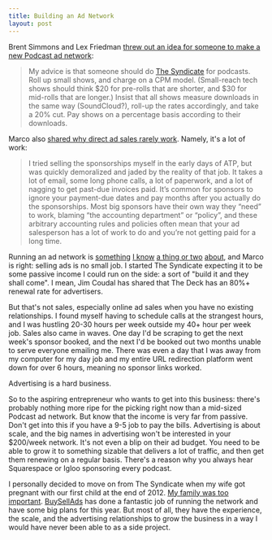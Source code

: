 ```yaml
---
title: Building an Ad Network
layout: post
---
```


Brent Simmons and Lex Friedman [threw out an idea for someone to make a new Podcast ad network](http://inessential.com/2014/01/21/lex-sized_hole):

> My advice is that someone should do [The Syndicate](http://syndicateads.net/) for podcasts. Roll up small shows, and charge on a CPM model. (Small-reach tech shows should think $20 for pre-rolls that are shorter, and $30 for mid-rolls that are longer.) Insist that all shows measure downloads in the same way (SoundCloud?), roll-up the rates accordingly, and take a 20% cut. Pay shows on a percentage basis according to their downloads.

Marco also [shared why direct ad sales rarely work](http://www.marco.org/2014/01/22/podcast-ad-network). Namely, it's a lot of work:

> I tried selling the sponsorships myself in the early days of ATP, but was quickly demoralized and jaded by the reality of that job. It takes a lot of email, some long phone calls, a lot of paperwork, and a lot of nagging to get past-due invoices paid. It’s common for sponsors to ignore your payment-due dates and pay months after you actually do the sponsorships. Most big sponsors have their own way they “need” to work, blaming “the accounting department” or “policy”, and these arbitrary accounting rules and policies often mean that your ad salesperson has a lot of work to do and you’re not getting paid for a long time.

Running an ad network is [something](http://behindcompanies.com/2011/10/introducing-the-syndicate/) [I know](http://behindcompanies.com/2011/10/behind-the-syndicate/) [a thing or two](http://behindcompanies.com/2012/10/the-syndicate-how-its-run/) [about](http://behindcompanies.com/2012/10/lessons-learned-running-the-syndicate-1-year-in/), and Marco is right: selling ads is no small job. I started The Syndicate expecting it to be some passive income I could run on the side: a sort of "build it and they shall come". I mean, Jim Coudal has shared that The Deck has an 80%+ renewal rate for advertisers.

But that's not sales, especially online ad sales when you have no existing relationships. I found myself having to schedule calls at the strangest hours, and I was hustling 20-30 hours per week outside my 40+ hour per week job. Sales also came in waves. One day I'd be scraping to get the next week's sponsor booked, and the next I'd be booked out two months unable to serve everyone emailing me. There was even a day that I was away from my computer for my day job and my entire URL redirection platform went down for over 6 hours, meaning no sponsor links worked.

Advertising is a hard business.

So to the aspiring entrepreneur who wants to get into this business: there's probably nothing more ripe for the picking right now than a mid-sized Podcast ad network. But know that the income is very far from passive. Don't get into this if you have a 9-5 job to pay the bills. Advertising is about scale, and the big names in advertising won't be interested in your $200/week network. It's not even a blip on their ad budget. You need to be able to grow it to something sizable that delivers a lot of traffic, and then get them renewing on a regular basis. There's a reason why you always hear Squarespace or Igloo sponsoring every podcast.

I personally decided to move on from The Syndicate when my wife got pregnant with our first child at the end of 2012. [My family was too important](http://behindcompanies.com/2014/01/success-at-work-failure-at-home/). [BuySellAds](http://buysellads.com/) has done a fantastic job of running the network and have some big plans for this year. But most of all, they have the experience, the scale, and the advertising relationships to grow the business in a way I would have never been able to as a side project.
